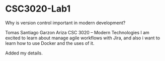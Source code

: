 # CSC3020-Lab1

Why is version control important in modern development?

Tomas Santiago Garzon Ariza
CSC 3020 – Modern Technologies
I am excited to learn about manage agile workflows with Jira, and also i want to learn how to use Docker and the uses of it.

Added my details.
